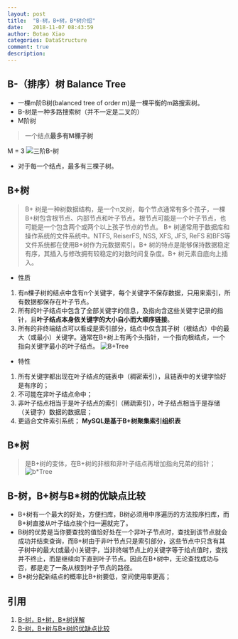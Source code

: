 ```yaml
---
layout: post
title:  "B-树，B+树，B*树介绍"
date:   2018-11-07 08:43:59
author: Botao Xiao
categories: DataStructure
comment: true
description: 
---
```

## B-（排序）树 Balance Tree
* 一棵m阶B树(balanced tree of order m)是一棵平衡的m路搜索树。
* B-树是一种多路搜索树（并不一定是二叉的）
* M阶树
>一个结点**最多有M棵子树**

M = 3
![三阶B-树](https://i.imgur.com/FpZCNJW.jpg)
* 对于每一个结点，最多有三棵子树。

## B+树
>B+ 树是一种树数据结构，是一个n叉树，每个节点通常有多个孩子，一棵B+树包含根节点、内部节点和叶子节点。根节点可能是一个叶子节点，也可能是一个包含两个或两个以上孩子节点的节点。
>B+ 树通常用于数据库和操作系统的文件系统中。NTFS, ReiserFS, NSS, XFS, JFS, ReFS 和BFS等文件系统都在使用B+树作为元数据索引。B+ 树的特点是能够保持数据稳定有序，其插入与修改拥有较稳定的对数时间复杂度。B+ 树元素自底向上插入。

* 性质
1. 有n棵子树的结点中含有n个关键字，每个关键字不保存数据，只用来索引，所有数据都保存在叶子节点。
2. 所有的叶子结点中包含了全部关键字的信息，及指向含这些关键字记录的指针，且**叶子结点本身依关键字的大小自小而大顺序链接**。
3. 所有的非终端结点可以看成是索引部分，结点中仅含其子树（根结点）中的最大（或最小）关键字。通常在B+树上有两个头指针，一个指向根结点，一个指向关键字最小的叶子结点。
![B+Tree](https://i.imgur.com/Eyjn3a0.jpg)

* 特性
 1. 所有关键字都出现在叶子结点的链表中（稠密索引），且链表中的关键字恰好是有序的；
 2. 不可能在非叶子结点命中；
 3. 非叶子结点相当于是叶子结点的索引（稀疏索引），叶子结点相当于是存储（关键字）数据的数据层；
 4. 更适合文件索引系统；
 **MySQL是基于B+树聚集索引组织表**

## B*树
>是B+树的变体，在B+树的非根和非叶子结点再增加指向兄弟的指针；
![b*Tree](https://i.imgur.com/iDJjdBK.jpg)

## B-树，B+树与B*树的优缺点比较
* B+树有一个最大的好处，方便扫库，B树必须用中序遍历的方法按序扫库，而B+树直接从叶子结点挨个扫一遍就完了。
* B树的优势是当你要查找的值恰好处在一个非叶子节点时，查找到该节点就会成功并结束查询，而B+树由于非叶节点只是索引部分，这些节点中只含有其子树中的最大(或最小)关键字，当非终端节点上的关键字等于给点值时，查找并不终止，而是继续向下直到叶子节点。因此在B+树中，无论查找成功与否，都是走了一条从根到叶子节点的路径。
* B*树分配新结点的概率比B+树要低，空间使用率更高；

## 引用
1. [B-树，B+树，B*树详解](https://blog.csdn.net/aqzwss/article/details/53074186)
2. [B-树，B+树与B*树的优缺点比较](https://blog.csdn.net/bigtree_3721/article/details/73632405)